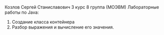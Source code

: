 Козлов Сергей Станиславович 3 курс 8 группа (МОЭВМ)
Лабораторные работы по Java:
1. Создание класса контейнера
2. Разбор выражения и вычисление его значения.
